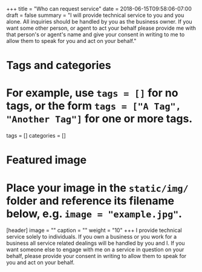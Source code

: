 +++
title = "Who can request service"
date = 2018-06-15T09:58:06-07:00
draft = false
summary = "I will provide technical service to you and you alone. All inquiries should be handled by you as the business owner. If you want some other person, or agent to act your behalf please provide me with that person's or agent's name and give your consent in writing to me to allow them to speak for you and act on your behalf."

# Tags and categories
# For example, use `tags = []` for no tags, or the form `tags = ["A Tag", "Another Tag"]` for one or more tags.
tags = []
categories = []

# Featured image
# Place your image in the `static/img/` folder and reference its filename below, e.g. `image = "example.jpg"`.
[header]
image = ""
caption = ""
weight = "10"
+++
I provide technical service solely to individuals. If you own a business or you work for a business all service related dealings will be handled by you and I. If you want someone else to engage with me on a service in question on your behalf, please provide your consent in writing to allow them to speak for you and act on your behalf.
